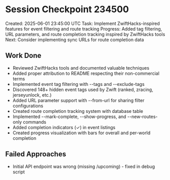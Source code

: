# Session Checkpoint 234500
Created: 2025-06-01 23:45:00 UTC
Task: Implement ZwiftHacks-inspired features for event filtering and route tracking
Progress: Added tag filtering, URL parameters, and route completion tracking inspired by ZwiftHacks tools
Next: Consider implementing sync URLs for route completion data

## Work Done
- Reviewed ZwiftHacks tools and documented valuable techniques
- Added proper attribution to README respecting their non-commercial terms
- Implemented event tag filtering with --tags and --exclude-tags
- Discovered 148+ hidden event tags used by Zwift (ranked, zracing, jerseyunlock, etc.)
- Added URL parameter support with --from-url for sharing filter configurations
- Created route completion tracking system with database table
- Implemented --mark-complete, --show-progress, and --new-routes-only commands
- Added completion indicators (✓) in event listings
- Created progress visualization with bars for overall and per-world completion

## Failed Approaches
- Initial API endpoint was wrong (missing /upcoming) - fixed in debug script
